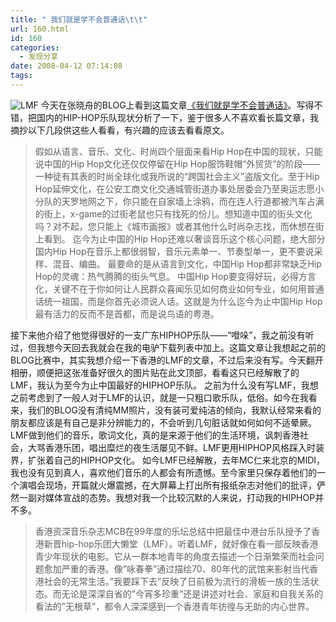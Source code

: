 ```yaml
---
title: " 我们就是学不会普通话\t\t"
url: 160.html
id: 160
categories:
  - 发现分享
date: 2008-04-12 07:14:08
tags:
---
```


![LMF](../../../images/2008/04/x4abomz7.jpg) 今天在张晓舟的BLOG上看到这篇文章[《我们就是学不会普通话》](http://blog.sina.com.cn/s/blog_4912b6e80100881b.html)。写得不错，把国内的HIP-HOP乐队现状分析了一下，鉴于很多人不喜欢看长篇文章，我摘抄以下几段供这些人看看，有兴趣的应该去看看原文。

> 假如从语言、音乐、文化、时尚四个层面来看Hip Hop在中国的现状，只能说中国的Hip Hop文化还仅仅停留在Hip Hop服饰鞋帽“外贸货”的阶段——一种徒有其表的时尚全球化或我所说的“跨国社会主义”盗版文化。至于Hip Hop延伸文化，在公安工商文化交通城管街道办事处居委会乃至奥运志愿小分队的天罗地网之下，你只能在自家墙上涂鸦，而在连人行道都被汽车占满的街上，x-game的过街老鼠也只有找死的份儿。想知道中国的街头文化吗？对不起，您只能上《城市画报》或者其他什么时尚杂志找，而休想在街上看到。 迄今为止中国的Hip Hop还难以奢谈音乐这个核心问题，绝大部分国内Hip Hop在音乐上都很弱智，音乐元素单一、节奏型单一，更不要说采样、混音、编曲。 最要命的是从语言到文化，中国Hip Hop都非常缺乏Hip Hop的灵魂：热气腾腾的街头气息。 中国Hip Hop要变得好玩，必得方言化，关键不在于你如何让人民群众喜闻乐见如何商业如何专业，如何用普通话统一祖国，而是你首先必须说人话。这就是为什么迄今为止中国Hip Hop最有活力的反而不是首都，而是说鸟语的粤港。

接下来他介绍了他觉得很好的一支广东HIPHOP乐队——“噔哚”，我之前没有听过，但我想今天回去我就会在我的电驴下载列表中加上。这篇文章让我想起之前的BLOG比赛中，其实我想介绍一下香港的LMF的文章，不过后来没有写。今天翻开相册，顺便把这张准备好很久的图片贴在此文顶部，看看这只已经解散了的LMF，我认为至今为止中国最好的HIPHOP乐队。 之前为什么没有写LMF，我想之前考虑到了一般人对于LMF的认识，就是一只粗口歌乐队，低俗。如今在我看来，我们的BLOG没有清纯MM照片，没有装可爱纯洁的倾向，我默认经常来看的朋友都应该是有自己是非分辨能力的，不会听到几句脏话就如何如何不适晕厥。LMF做到他们的音乐，歌词文化，真的是来源于他们的生活环境，讽刺香港社会，大骂香港乐团，唱出糜烂的夜生活屡见不鲜。LMF更用HIPHOP风格踩入时装界，扩张着自己的HIPHOP文化。 如今LMF已经解散，去年MC仁来北京的MIDI，我也没有见到真人，喜欢他们音乐的人都会有所遗憾。至今家里只保存着他们的一个演唱会现场，开篇就火爆震撼，在大屏幕上打出所有报纸杂志对他们的批评，俨然一副对媒体宣战的态势。我想对我一个比较沉默的人来说，打动我的HIPHOP并不多。

> 香港资深音乐杂志MCB在99年度的乐坛总结中把最佳中港台乐队授予了香港新晋hip-hop乐团大懒堂（LMF）。听着LMF，就好像在看一部反映香港青少年现状的电影。它从一群本地青年的角度去描述一个日渐繁荣而社会问题愈加严重的香港。像”咏春拳”通过描绘70、80年代的武馆来影射当代香港社会的无常生活。”我要踩下去”反映了日前极为流行的滑板一族的生活状态。而无论是深深自省的”今宵多珍重”还是讲述对社会、家庭和自我关系的看法的”无根草”，都令人深深感到一个香港青年彷徨与无助的内心世界。
